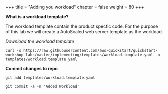 +++
title = "Adding you workload"
chapter = false
weight = 80
+++

**What is a workload template?**

The workload template contain the product specfic code. For the purpose of this lab we will create a AutoScaled web server template as the workload.

*Download the workload template*

`curl -s https://raw.githubusercontent.com/aws-quickstart/quickstart-workshop-labs/master/implementing/templates/workload.template.yaml -o templates/workload.template.yaml`

**Commit changes to repo**

`git add templates/workload.template.yaml`

`git commit -a -m 'Added Workload'`
